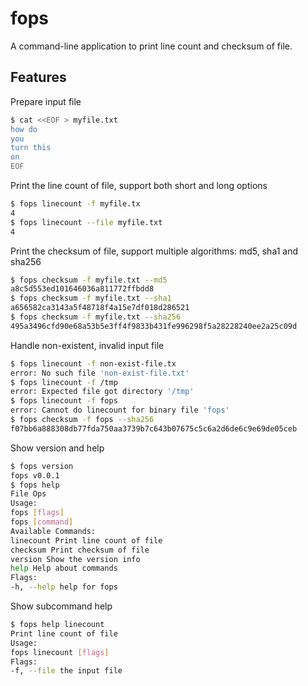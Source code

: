 # fops
A command-line application to print line count and checksum of file.

## Features

Prepare input file
```bash
$ cat <<EOF > myfile.txt
how do
you
turn this
on
EOF
```
Print the line count of file, support both short and long options
```bash
$ fops linecount -f myfile.tx
4
$ fops linecount --file myfile.txt
4
```
Print the checksum of file, support multiple algorithms: md5, sha1 and sha256
```bash
$ fops checksum -f myfile.txt --md5
a8c5d553ed101646036a811772ffbdd8
$ fops checksum -f myfile.txt --sha1
a656582ca3143a5f48718f4a15e7df018d286521
$ fops checksum -f myfile.txt --sha256
495a3496cfd90e68a53b5e3ff4f9833b431fe996298f5a28228240ee2a25c09d
```
Handle non-existent, invalid input file
```bash
$ fops linecount -f non-exist-file.tx
error: No such file 'non-exist-file.txt'
$ fops linecount -f /tmp
error: Expected file got directory '/tmp'
$ fops linecount -f fops
error: Cannot do linecount for binary file 'fops'
$ fops checksum -f fops --sha256
f07bb6a888308db77fda750aa3739b7c643b07675c5c6a2d6de6c9e69de05ceb
```
Show version and help
```bash
$ fops version
fops v0.0.1
$ fops help
File Ops
Usage:
fops [flags]
fops [command]
Available Commands:
linecount Print line count of file
checksum Print checksum of file
version Show the version info
help Help about commands
Flags:
-h, --help help for fops
```
Show subcommand help
```bash
$ fops help linecount
Print line count of file
Usage:
fops linecount [flags]
Flags:
-f, --file the input file
```